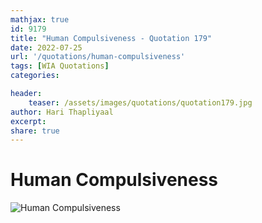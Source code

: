 ```yaml
---
mathjax: true
id: 9179
title: "Human Compulsiveness - Quotation 179"
date: 2022-07-25
url: '/quotations/human-compulsiveness'
tags: [WIA Quotations] 
categories: 

header:
    teaser: /assets/images/quotations/quotation179.jpg
author: Hari Thapliyaal 
excerpt:
share: true 
---
```


# Human Compulsiveness

![Human Compulsiveness](/assets/images/quotations/quotation179.jpg)

